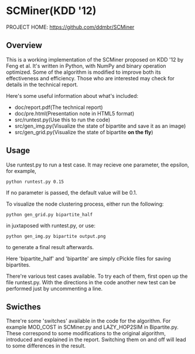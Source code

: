SCMiner(KDD '12)
=================

PROJECT HOME: https://github.com/ddmbr/SCMiner

Overview
--------

This is a working implementation of the SCMiner proposed on KDD '12 by Feng et al. It's written in Python, with NumPy and binary operation optimized. Some of the algorithm is modified to improve both its effectiveness and efficiency. Those who are interested may check for details in the technical report.

Here's some useful information about what's included:

+ doc/report.pdf(The technical report)
+ doc/pre.html(Presentation note in HTML5 format)
+ src/runtest.py(Use this to run the code)
+ src/gen\_img.py(Visualize the state of bipartite and save it as an image)
+ src/gen\_grid.py(Visualize the state of bipartite **on the fly**)

Usage
-----

Use runtest.py to run a test case. It may recieve one parameter, the epsilon, for example,

    python runtest.py 0.15

If no parameter is passed, the default value will be 0.1.

To visualize the node clustering process, either run the following:

    python gen_grid.py bipartite_half

in juxtaposed with runtest.py, or use:

    python gen_img.py bipartite output.png

to generate a final result afterwards.

Here 'bipartite\_half' and 'bipartite' are simply cPickle files for saving bipartites.

There're various test cases available. To try each of them, first open up the file runtest.py. With the directions in the code another new test can be performed just by uncommenting a line.

Swicthes
-----------------

There're some 'switches' available in the code for the algorithm. For example MOD\_COST in SCMiner.py and LAZY\_HOP2SIM in Bipartite.py. These correspond to some modifications to the original algorithm, introduced and explained in the report. Switching them on and off will lead to some differences in the result.

